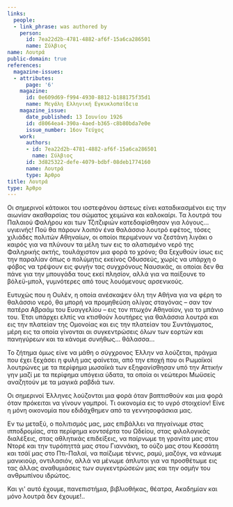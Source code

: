 ```yaml
---
links:
  people:
  - link_phrase: was authored by
    person:
      id: 7ea22d2b-4781-4882-af6f-15a6ca286501
      name: Σύλβιος
name: Λουτρά
public-domain: true
references:
  magazine-issues:
  - attributes:
      page: '6'
    magazine:
      id: 0e609d69-f994-4930-8812-b188175f35d1
      name: Μεγάλη Ελληνική Εγκυκλοπαίδεια
    magazine_issue:
      date_published: 13 Ιουνίου 1926
      id: d8064ea4-390a-4aed-b365-c8b80bda7e0e
      issue_number: 16ον Τεύχος
    work:
      authors:
      - id: 7ea22d2b-4781-4882-af6f-15a6ca286501
        name: Σύλβιος
      id: 3d825322-defe-4079-bdbf-08deb1774160
      name: Λουτρά
      type: Άρθρο
title: Λουτρά
type: Άρθρο
---
```


<main class="content" itemprop="text">
<p>Οι σημερινοί κάτοικοι του ιοστεφάνου άστεως είνει καταδικασμένοι εις την αιωνίαν ακαθαρσίας του σώματος χειμώνα και
καλοκαίρι. Τα λουτρά του Παλαιού Φαλήρου και των Τζιτζιφιών κατεδαφίσθησαν για λόγους... υγιεινής! Πού θα πάρουν λοιπόν
ένα θαλάσσιο λουτρό εφέτος, τόσες χιλιάδες πολιτών Αθηναίων, οι οποίοι περιμένουν να ζεστάνη λιγάκι ο καιρός για να
πλύνουν τα μέλη των εις το αλατισμένο νερό της Φαληρικής ακτής, τουλάχιστον μια φορά το χρόνο; Θα ξεχυθούν ίσως εις την
παραλίαν όπως ο πολύμητις εκείνος Οδυσσεύς, χωρίς να υπάρχη ο φόβος να τρέψουν εις φυγήν τας συγχρόνους Ναυσικάς, αι
οποίαι δεν θα πάνε για την μπουγάδα τους εκεί πλησίον, αλλά για να παίξουνε το βόλεϋ-μπολ, γυμνότερες από τους
λουόμενους αρσενικούς.</p>

<p>Ευτυχώς που η Ουλέν, η οποία ανέσκαψεν όλη την Αθήνα για να φέρη το θαλάσσιο νερό, θα μπορή να προμηθεύση ολίγας
σταγόνας &ndash; σαν τον πατέρα Αβραάμ του Ευαγγελίου &ndash; εις τον πτωχόν Αθηναίον, για το μπάνιο του. Έτσι υπάρχει
ελπίς να κτισθούν λουτήρες για θαλάσσια λουτρά και εις την πλατείαν της Ομονοίας και εις την πλατείαν του Συντάγματος,
μέρη εις τα οποία γίνονται αι συγκεντρώσεις όλων των εορτών και πανηγύρεων και τα κάνομε συνήθως... θάλασσα...</p>

<p>Το ζήτημα όμως είνε να μάθη ο σύγχρονος Έλλην να λούζεται, πράγμα που έχει ξεχάσει η φυλή μας φαίνεται, από την εποχή
που οι Ρωμαϊκοί λουτρώνες με τα περίφημα μωσαϊκά των εξηφανίσθησαν υπό την Αττικήν γην μαζί με τα περίφημα υπόγεια
ύδατα, τα οποία οι νεώτεροι Μωϋσείς αναζητούν με τα μαγικά ραβδιά των.</p>

<p>Οι σημερινοί Έλληνες λούζονται μια φορά όταν βαπτισθούν και μια φορά όταν πρόκειται να γίνουν γαμπροί. Τι οικονομία εις
το υγρό στοιχείον! Είνε η μόνη οικονομία που εδιδάχθημεν από τα γεννησοφάσκια μας.</p>

<p>Εν τω μεταξύ, ο πολιτισμός μας, μας επιβάλλει να πηγαίνωμε στας ιπποδρομίας, στα περίφημα κοντσέρτα του Ωδείου, στας
φιλολογικάς διαλέξεις, στας αθλητικάς επιδείξεις, να παίρνωμε τη γρανίτα μας στου Ντορέ και την τυρόπηττά μας στου
Γιαννάκη, το ούζο μας στου Κεσσάτη και τσάϊ μας στο Πτι-Παλαί, να παίζωμε τέννις, ραμύ, μαζόγκ, να κάνωμε μανικιούρ,
οντιλασιόν, αλλά να μένωμε άπλυτοι για να προσθέτωμε εις τας άλλας αναθυμιάσεις των συγκεντρώσεών μας και την οσμήν του
ανθρωπίνου ιδρώτος.</p>

<p>Και γι' αυτό έχουμε, πανεπιστήμια, βιβλιοθήκας, θέατρα, Ακαδημίαν και μόνο λουτρά δεν έχουμε!..</p>
</main>
